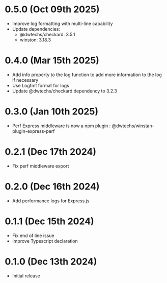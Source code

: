 # 0.5.0 (Oct 09th 2025)

- Improve log formatting with multi-line capability
- Update dependencies: 
    - @dwtechs/checkard: 3.5.1
    - winston: 3.18.3


# 0.4.0 (Mar 15th 2025)

- Add info property to the log function to add more information to the log if necessary
- Use Logfmt format for logs
- Update @dwtechs/checkard dependency to 3.2.3 


# 0.3.0 (Jan 10th 2025)

- Perf Express middleware is now a npm plugin : @dwtechs/winstan-plugin-express-perf 


# 0.2.1 (Dec 17th 2024)

- Fix perf middleware export


# 0.2.0 (Dec 16th 2024)

- Add performance logs for Express.js


# 0.1.1 (Dec 15th 2024)

- Fix end of line issue
- Improve Typescript declaration


# 0.1.0 (Dec 13th 2024)

- Initial release
